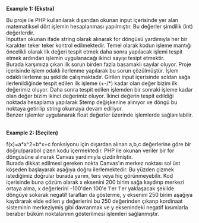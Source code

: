 <b>Example 1: (Ekstra)</b><br/>
<p>Bu proje ile PHP kullanılarak dışarıdan okunan input içerisinde yer alan matematiksel dört işlemin hesaplanması yapılmıştır. Bu değerler şimdilik (int) değerlerdir.<br/> 
İnputtan okunan ifade string olarak alınarak for döngüsü yardımıyla her bir karakter teker teker kontrol edilmektedir. Temel olarak kodun işleme mantığı öncelikli olarak ilk değeri tespit etmek daha sonra yapılacak işlemi tespit etmek ardından işlemin uygulanacağı ikinci sayıyı tesipt etmektir. <br/>
Burada karşımıza çıkan ilk sorun birden fazla basamaklı sayılar oluyor. Proje içerisinde işlem odaklı ilerlenme yapılarak bu sorun çözülmüştür. İşlem odaklı ilerleme şu şekilde çalışmaktadır. Girilen input içerisinde soldan sağa ilerlenildiğinde tespit edilen ilk işleme (+-/*) kadar olan değer bizim ilk değerimiz oluyor. Daha sonra tespit edilen işlemden bir sonraki işleme kadar olan değer bizim ikinci değerimiz oluyor. İkinci değerin tespit edildiği noktada hesaplama yapılarak $temp değişkenine alınıyor ve döngü bu noktaya getirilip string okumaya devam ediliyor.<br/> Benzer işlemler uygulanarak float değerler üzerinde işlemlerde sağlanılabilir.
</p>
<br/>
<b>Example 2: (Seçilen)</b><br/>
<p>f(x)=a*x^2+b*x+c fonksiyonu için dışardan alınan a,b,c değerlerine göre bir doğru/parabol çizen kodu içermektedir. PHP ile okunan veriler bir for döngüsüne alınarak Canvas yardımıyla çizdirilmiştir. <br/>
Burada dikkat edilmesi gereken nokta Canvas'ın merkez noktası sol üst köşeden başlayarak aşağıya doğru ilerlemektedir. Bu yüzden çizmek istediğimiz doğrular burada yarım, ters veya hiç görünmeyebilir. Kod içerisinde buna çözüm olarak x eksenini 200 birim sağa kaydırıp merkezi ortaya alma, x değerlerini -100'den 100'e 1'er 1'er yaklaşacak şekilde döngüye sokarak negatif tarafları da gösterme, y eksenini 250 birim aşağıya kaydırarak elde edilen y değerlerini bu 250 değerinden çıkarıp kordinaat sisteminin merkeziymiş gibi davranmak ve y eksenindeki negatif kısımlarla beraber büküm noktalarının gösterilmesi işlemleri sağlanmıştır. </p>

